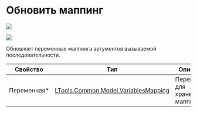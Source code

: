 # Обновить маппинг

![](../../../resources/basic/data/mapping/image-(100)-(1)-(1)-(1)-(1)-(1)-(1)-(1)-(2)-(209).png)

![](../../../resources/basic/data/mapping/image-(405).png)

Обновляет переменные маппинга аргументов вызываемой последовательности.

| Свойство     | Тип                                                                      | Описание                         |
| ------------ | ------------------------------------------------------------------------ | -------------------------------- |
| Переменная\* | [LTools.Common.Model.VariablesMapping](../datatypes/variablesmapping.md) | Переменная для хранения маппинга |
